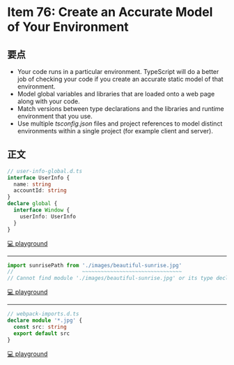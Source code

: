 # Item 76: Create an Accurate Model of Your Environment

## 要点

- Your code runs in a particular environment. TypeScript will do a better job of checking your code if you create an accurate static model of that environment.
- Model global variables and libraries that are loaded onto a web page along with your code.
- Match versions between type declarations and the libraries and runtime environment that you use.
- Use multiple _tsconfig.json_ files and project references to model distinct environments within a single project (for example client and server).

## 正文

```ts
// user-info-global.d.ts
interface UserInfo {
  name: string
  accountId: string
}
declare global {
  interface Window {
    userInfo: UserInfo
  }
}
```

[💻 playground](https://www.typescriptlang.org/play/?ts=5.4.5#code/KYDwDg9gTgLgBAbwL4CgD0a4FcDOwoC0AlgHYBmEBA5gDYQBGAhjQHQAmLMOKpM+ZjAMbA4AVTxQAkuQiIUcOCUYBbYAC44OGFFJUA3PLhDBELCRiS2GrTpL6UqNsEE1GUEbQbM5C3vyEiAOqkbBAA7j4K2BLSFBri+LEQBgqoqEA)

---

```ts
import sunrisePath from './images/beautiful-sunrise.jpg'
//                      ~~~~~~~~~~~~~~~~~~~~~~~~~~~~~~~~
// Cannot find module './images/beautiful-sunrise.jpg' or its type declarations.
```

[💻 playground](https://www.typescriptlang.org/play/?ts=5.4.5#code/KYDwDg9gTgLgBAbwL4CgCWBbSs4GcCuAdlGrsAAoCGMAFnAGZQQZwDkAdAPSaUDmwuTgCNglfDDT18AGwC0BYqWDsAVmF6sA3Ck6c4+g4aPG4AP3MXLV6zcs69AYUqFCEePTSEAJnAwQvMsBsXDz8giJiElJyCiRkquqscNBwaDC4cDAAnmBBXsAAxtKUUNRoEIS47ChAA)

---

```ts
// webpack-imports.d.ts
declare module '*.jpg' {
  const src: string
  export default src
}
```

[💻 playground](https://www.typescriptlang.org/play/?ts=5.4.5#code/PTAEHcFMCMAcEMDGBrAtASwLawPYCcAXAZwDoATE4gKDMkQBt49JRMcyBXelgcgCoSAK1gBzHqADeVUKEQ4AdkQKgieRAC4VBPOnkiA3NNCQAHrkKhaAM3hdlqxIYC+VIA)
